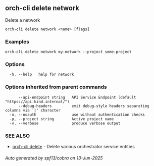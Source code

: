## orch-cli delete network

Delete a network

```
orch-cli delete network <name> [flags]
```

### Examples

```
orch-cli delete network my-network --project some-project
```

### Options

```
  -h, --help   help for network
```

### Options inherited from parent commands

```
      --api-endpoint string   API Service Endpoint (default "https://api.kind.internal/")
      --debug-headers         emit debug-style headers separating columns via '|' character
  -n, --noauth                use without authentication checks
  -p, --project string        Active project name
  -v, --verbose               produce verbose output
```

### SEE ALSO

* [orch-cli delete](orch-cli_delete.md)	 - Delete various orchestrator service entities

###### Auto generated by spf13/cobra on 13-Jun-2025
